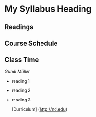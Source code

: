 # My Syllabus Heading  

## Readings  

## Course Schedule  

## Class Time  

*Gundi*
_Müller_

- reading 1  
- reading 2  
- reading 3  
  
  [Curriculum] (http://nd.edu)  